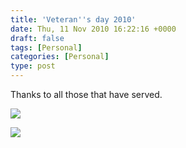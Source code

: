 ```yaml
---
title: 'Veteran''s day 2010'
date: Thu, 11 Nov 2010 16:22:16 +0000
draft: false
tags: [Personal]
categories: [Personal]
type: post
---
```


Thanks to all those that have served.

![](http://www.groceryshopforfree.com/wp-content/uploads/2009/11/Veterans-day.jpg)

![](http://mypetjawa.mu.nu/archives/salute1.jpg)